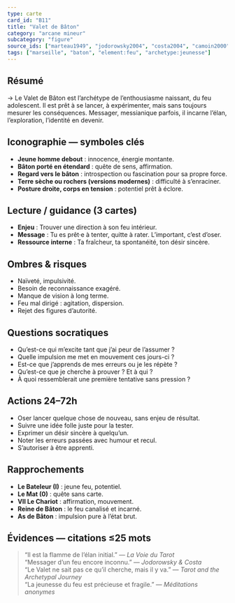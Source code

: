 ```yaml
---
type: carte
card_id: "B11"
title: "Valet de Bâton"
category: "arcane mineur"
subcategory: "figure"
source_ids: ["marteau1949", "jodorowsky2004", "costa2004", "camoin2000", "bendov2011", "delcamp1986", "nadolny2020", "jung", "meditations-anonymes", "tarot-archetypal-journey"]
tags: ["marseille", "baton", "element:feu", "archetype:jeunesse"]
---
```


## Résumé
→ Le Valet de Bâton est l’archétype de l’enthousiasme naissant, du feu adolescent. Il est prêt à se lancer, à expérimenter, mais sans toujours mesurer les conséquences. Messager, messianique parfois, il incarne l’élan, l’exploration, l’identité en devenir.

## Iconographie — symboles clés
- **Jeune homme debout** : innocence, énergie montante.
- **Bâton porté en étendard** : quête de sens, affirmation.
- **Regard vers le bâton** : introspection ou fascination pour sa propre force.
- **Terre sèche ou rochers (versions modernes)** : difficulté à s’enraciner.
- **Posture droite, corps en tension** : potentiel prêt à éclore.

## Lecture / guidance (3 cartes)
- **Enjeu** : Trouver une direction à son feu intérieur.
- **Message** : Tu es prêt·e à tenter, quitte à rater. L’important, c’est d’oser.
- **Ressource interne** : Ta fraîcheur, ta spontanéité, ton désir sincère.

## Ombres & risques
- Naïveté, impulsivité.
- Besoin de reconnaissance exagéré.
- Manque de vision à long terme.
- Feu mal dirigé : agitation, dispersion.
- Rejet des figures d’autorité.

## Questions socratiques
- Qu’est-ce qui m’excite tant que j’ai peur de l’assumer ?
- Quelle impulsion me met en mouvement ces jours-ci ?
- Est-ce que j’apprends de mes erreurs ou je les répète ?
- Qu’est-ce que je cherche à prouver ? Et à qui ?
- À quoi ressemblerait une première tentative sans pression ?

## Actions 24–72h
- Oser lancer quelque chose de nouveau, sans enjeu de résultat.
- Suivre une idée folle juste pour la tester.
- Exprimer un désir sincère à quelqu’un.
- Noter les erreurs passées avec humour et recul.
- S’autoriser à être apprenti.

## Rapprochements
- **Le Bateleur (I)** : jeune feu, potentiel.
- **Le Mat (0)** : quête sans carte.
- **VII Le Chariot** : affirmation, mouvement.
- **Reine de Bâton** : le feu canalisé et incarné.
- **As de Bâton** : impulsion pure à l’état brut.

## Évidences — citations ≤25 mots
> “Il est la flamme de l’élan initial.” — *La Voie du Tarot*  
> “Messager d’un feu encore inconnu.” — *Jodorowsky & Costa*  
> “Le Valet ne sait pas ce qu’il cherche, mais il y va.” — *Tarot and the Archetypal Journey*  
> “La jeunesse du feu est précieuse et fragile.” — *Méditations anonymes*
